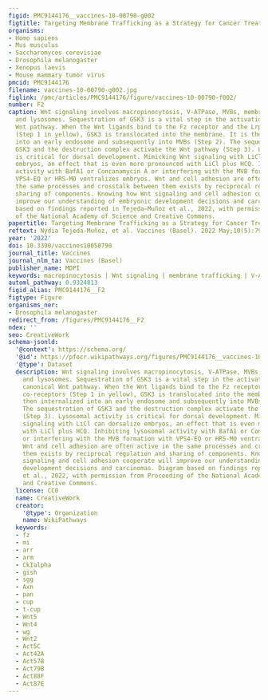 ```yaml
---
figid: PMC9144176__vaccines-10-00790-g002
figtitle: Targeting Membrane Trafficking as a Strategy for Cancer Treatment
organisms:
- Homo sapiens
- Mus musculus
- Saccharomyces cerevisiae
- Drosophila melanogaster
- Xenopus laevis
- Mouse mammary tumor virus
pmcid: PMC9144176
filename: vaccines-10-00790-g002.jpg
figlink: /pmc/articles/PMC9144176/figure/vaccines-10-00790-f002/
number: F2
caption: Wnt signaling involves macropinocytosis, V-ATPase, MVBs, membrane trafficking,
  and lysosomes. Sequestration of GSK3 is a vital step in the activation of the canonical
  Wnt pathway. When the Wnt ligands bind to the Fz receptor and the Lrp6 co-receptors
  (Step 1 in yellow), GSK3 is translocated into the membrane. It is then internalized
  into an early endosome and subsequently into MVBs (Step 2). The sequestration of
  GSK3 and the destruction complex activate the Wnt pathway (Step 3). Lysosomal activity
  is critical for dorsal development. Mimicking Wnt signaling with LiCl can dorsalize
  embryos, an effect that is even more pronounced with LiCl plus HCQ. Inhibiting lysosomal
  activity with BafA1 or Concanamycin A or interfering with the MVB formation with
  VPS4-EQ or HRS-MO ventralizes embryos. Wnt and cell adhesion are often active in
  the same processes and crosstalk between them exists by reciprocal regulation and
  sharing of components. Knowing how Wnt signaling and cell adhesion cooperate will
  improve our understanding of embryonic development decisions and carcinomas. Diagram
  based on findings reported in Tejeda—Muñoz et al., 2022, with permission from Proceeding
  of the National Academy of Science and Creative Commons.
papertitle: Targeting Membrane Trafficking as a Strategy for Cancer Treatment.
reftext: Nydia Tejeda-Muñoz, et al. Vaccines (Basel). 2022 May;10(5):790.
year: '2022'
doi: 10.3390/vaccines10050790
journal_title: Vaccines
journal_nlm_ta: Vaccines (Basel)
publisher_name: MDPI
keywords: macropinocytosis | Wnt signaling | membrane trafficking | V-ATPase | MVBs
automl_pathway: 0.9324813
figid_alias: PMC9144176__F2
figtype: Figure
organisms_ner:
- Drosophila melanogaster
redirect_from: /figures/PMC9144176__F2
ndex: ''
seo: CreativeWork
schema-jsonld:
  '@context': https://schema.org/
  '@id': https://pfocr.wikipathways.org/figures/PMC9144176__vaccines-10-00790-g002.html
  '@type': Dataset
  description: Wnt signaling involves macropinocytosis, V-ATPase, MVBs, membrane trafficking,
    and lysosomes. Sequestration of GSK3 is a vital step in the activation of the
    canonical Wnt pathway. When the Wnt ligands bind to the Fz receptor and the Lrp6
    co-receptors (Step 1 in yellow), GSK3 is translocated into the membrane. It is
    then internalized into an early endosome and subsequently into MVBs (Step 2).
    The sequestration of GSK3 and the destruction complex activate the Wnt pathway
    (Step 3). Lysosomal activity is critical for dorsal development. Mimicking Wnt
    signaling with LiCl can dorsalize embryos, an effect that is even more pronounced
    with LiCl plus HCQ. Inhibiting lysosomal activity with BafA1 or Concanamycin A
    or interfering with the MVB formation with VPS4-EQ or HRS-MO ventralizes embryos.
    Wnt and cell adhesion are often active in the same processes and crosstalk between
    them exists by reciprocal regulation and sharing of components. Knowing how Wnt
    signaling and cell adhesion cooperate will improve our understanding of embryonic
    development decisions and carcinomas. Diagram based on findings reported in Tejeda—Muñoz
    et al., 2022, with permission from Proceeding of the National Academy of Science
    and Creative Commons.
  license: CC0
  name: CreativeWork
  creator:
    '@type': Organization
    name: WikiPathways
  keywords:
  - fz
  - mi
  - arr
  - arm
  - CkIalpha
  - gish
  - sgg
  - Axn
  - pan
  - cup
  - t-cup
  - Wnt5
  - Wnt4
  - wg
  - Wnt2
  - Act5C
  - Act42A
  - Act57B
  - Act79B
  - Act88F
  - Act87E
---
```


